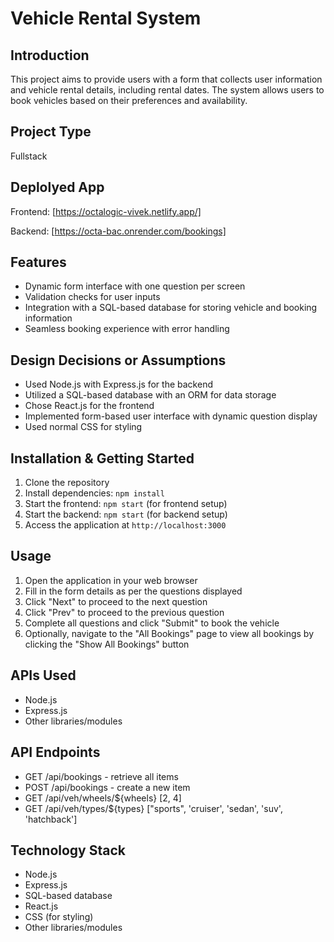 # Vehicle Rental System

## Introduction
This project aims to provide users with a form that collects user information and vehicle rental details, including rental dates. The system allows users to book vehicles based on their preferences and availability.

## Project Type
Fullstack

## Deplolyed App
Frontend: [https://octalogic-vivek.netlify.app/]

Backend: [https://octa-bac.onrender.com/bookings]


<!--- ## Video Walkthrough of the project
[Attach a very short video walkthrough of all of the features [1 - 3 minutes]]

## Video Walkthrough of the codebase
[Attach a very short video walkthrough of codebase [1 - 5 minutes]]
-->

## Features
- Dynamic form interface with one question per screen
- Validation checks for user inputs
- Integration with a SQL-based database for storing vehicle and booking information
- Seamless booking experience with error handling

## Design Decisions or Assumptions
- Used Node.js with Express.js for the backend
- Utilized a SQL-based database with an ORM for data storage
- Chose React.js for the frontend
- Implemented form-based user interface with dynamic question display
- Used normal CSS for styling

## Installation & Getting Started
1. Clone the repository
2. Install dependencies: `npm install`
3. Start the frontend: `npm start` (for frontend setup)
4. Start the backend: `npm start` (for backend setup)
5. Access the application at `http://localhost:3000`

## Usage
1. Open the application in your web browser
2. Fill in the form details as per the questions displayed
3. Click "Next" to proceed to the next question
4. Click "Prev" to proceed to the previous question
5. Complete all questions and click "Submit" to book the vehicle
6. Optionally, navigate to the "All Bookings" page to view all bookings by clicking the "Show All Bookings" button


## APIs Used
- Node.js
- Express.js
- Other libraries/modules

## API Endpoints
- GET /api/bookings - retrieve all items
- POST /api/bookings - create a new item
- GET /api/veh/wheels/${wheels}
    [2, 4]
- GET /api/veh/types/${types}
    ["sports", 'cruiser', 'sedan', 'suv', 'hatchback']


## Technology Stack
- Node.js
- Express.js
- SQL-based database
- React.js
- CSS (for styling)
- Other libraries/modules

